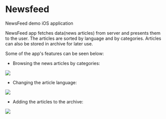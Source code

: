 # Newsfeed
NewsFeed demo iOS application

NewsFeed app fetches data(news articles) from server and presents them to the user. The articles are sorted by language and by categories. Articles can also be stored in archive for later use.   



Some of the app's features can be seen below: 

* Browsing the news articles by categories:
<img src="https://res.cloudinary.com/msatlan/image/upload/v1535961565/NewsFeedGif/newsFeedDemo1.gif">


* Changing the article language:
<img src="https://res.cloudinary.com/msatlan/image/upload/v1535961563/NewsFeedGif/newsFeedDemo2.gif">


* Adding the articles to the archive:
<img src="https://res.cloudinary.com/msatlan/image/upload/v1535961563/NewsFeedGif/newsFeedDemo3.gif">


